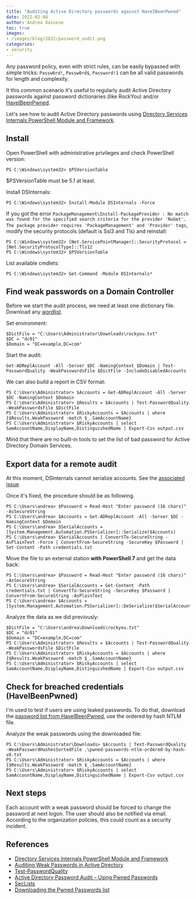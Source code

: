 ```yaml
---
title: "Auditing Active Directory passwords against HaveIBeenPwned"
date: 2022-02-08
author: Andrea Dainese
toc: true
images:
- /images/blog/2022/password_audit.png
categories:
- security
---
```

Any password policy, even with strict rules, can be easily bypassed with simple tricks: `Passw0rd!`, `Passw0rd$`, `Password!1` can be all valid passwords for length and complexity.

It this common scenario it's useful to regularly audit Active Directory passwords against password dictionaries (like RockYou) and/or [HaveIBeenPwned](https://haveibeenpwned.com/ "';--have i been pwned?").

Let's see how to audit Active Directory passwords using [Directory Services Internals
PowerShell Module and Framework](https://github.com/MichaelGrafnetter/DSInternals "DSInternals").

## Install

Open PowerShell with administrative privileges and check PowerShell version:

~~~
PS C:\Windows\system32> $PSVersionTable
~~~

$PSVersionTable must be 5.1 at least.

Install DSInternals:

~~~
PS C:\Windows\system32> Install-Module DSInternals -Force
~~~

If you got the error `PackageManagement\Install-PackageProvider : No match was found for the specified search criteria for the provider 'NuGet'. The package provider requires 'PackageManagement' and 'Provider' tags`, modify the security protocols (default is Ssl3 and Tls) and reinstall:

~~~
PS C:\Windows\system32> [Net.ServicePointManager]::SecurityProtocol = [Net.SecurityProtocolType]::Tls12
PS C:\Windows\system32> $PSVersionTable
~~~

List available cmdlets:

~~~
PS C:\Windows\system32> Get-Command -Module DSInternals*
~~~

## Find weak passwords on a Domain Controller

Before we start the audit process, we need at least one dictionary file. Download any [wordlist](https://github.com/praetorian-inc/Hob0Rules/blob/master/wordlists/rockyou.txt.gz "RockYou wordlist").

Set environment:

~~~
$DictFile = "C:\Users\Administrator\Downloads\rockyou.txt"
$DC = "dc01"
$Domain = "DC=example,DC=com"
~~~

Start the audit:

~~~
Get-ADReplAccount -All -Server $DC -NamingContext $Domain | Test-PasswordQuality -WeakPasswordsFile $DictFile -IncludeDisabledAccounts
~~~

We can also build a report in CSV format:

~~~
PS C:\Users\Administrator> $Accounts = Get-ADReplAccount -All -Server $DC -NamingContext $Domain
PS C:\Users\Administrator> $Results = $Accounts | Test-PasswordQuality -WeakPasswordsFile $DictFile
PS C:\Users\Administrator> $RiskyAccounts = $Accounts | where {$Results.WeakPassword -match $_.SamAccountName}
PS C:\Users\Administrator> $RiskyAccounts | select SamAccountName,DisplayName,DistinguishedName | Export-Csv output.csv
~~~

Mind that there are no built-in tools to set the list of bad password for Active Directory Domain Services.

## Export data for a remote audit

At this moment, DSInternals cannot serialize accounts. See the [associated issue](https://github.com/MichaelGrafnetter/DSInternals/issues/96 "DSAccount XML Serialization").

Once it's fixed, the procedure should be as following.

~~~
PS C:\Users\andrea> $Password = Read-Host "Enter password (16 chars)" -AsSecureString
PS C:\Users\andrea> $Accounts = Get-ADReplAccount -All -Server $DC -NamingContext $Domain
PS C:\Users\andrea> $SerialAccounts = [System.Management.Automation.PSSerializer]::Serialize($Accounts)
PS C:\Users\andrea> $SerialAccounts | ConvertTo-SecureString -AsPlainText -Force | ConvertFrom-SecureString -SecureKey $Password | Set-Content -Path credentials.txt
~~~

Move the file to an external station **with PowerShell 7** and get the data back:

~~~
PS C:\Users\andrea> $Password = Read-Host "Enter password (16 chars)" -AsSecureString
PS C:\Users\andrea> $SerialAccounts = Get-Content -Path credentials.txt | ConvertTo-SecureString -SecureKey $Password | ConvertFrom-SecureString -AsPlainText
PS C:\Users\andrea> $Accounts = [System.Management.Automation.PSSerializer]::DeSerialize($SerialAccounts)
~~~

Analyze the data as we did previously:

~~~
$DictFile = "C:\Users\andrea\Downloads\rockyou.txt"
$DC = "dc01"
$Domain = "DC=example,DC=com"
PS C:\Users\Administrator> $Results = $Accounts | Test-PasswordQuality -WeakPasswordsFile $DictFile
PS C:\Users\Administrator> $RiskyAccounts = $Accounts | where {$Results.WeakPassword -match $_.SamAccountName}
PS C:\Users\Administrator> $RiskyAccounts | select SamAccountName,DisplayName,DistinguishedName | Export-Csv output.csv
~~~

## Check for breached credentials (HaveIBeenPwned)

I'm used to test if users are using leaked passwords. To do that, download the [password list from HaveIBeenPwned](https://haveibeenpwned.com/Passwords "Downloading the Pwned Passwords list"), use the ordered by hash NTLM file.

Analyze the weak passwords using the downloaded file:

~~~
PS C:\Users\Administrator\Downloads> $Accounts | Test-PasswordQuality -WeakPasswordHashesSortedFile .\pwned-passwords-ntlm-ordered-by-hash-v8.txt
PS C:\Users\Administrator> $RiskyAccounts = $Accounts | where {$Results.WeakPassword -match $_.SamAccountName}
PS C:\Users\Administrator> $RiskyAccounts | select SamAccountName,DisplayName,DistinguishedName | Export-Csv output.csv
~~~

## Next steps

Each account with a weak password should be forced to change the password at next logon. The user should also be notified via email. According to the organization policies, this could count as a security incident.

## References

* [Directory Services Internals
PowerShell Module and Framework](https://github.com/MichaelGrafnetter/DSInternals "DSInternals")
* [Auditing Weak Passwords in Active Directory](http://woshub.com/auditing-users-password-strength-in-ad/ "Auditing Weak Passwords in Active Directory")
* [Test-PasswordQuality](https://github.com/MichaelGrafnetter/DSInternals/blob/master/Documentation/PowerShell/Test-PasswordQuality.md#test-passwordquality "Test-PasswordQuality")
* [Active Directory Password Audit – Using Pwned Passwords](https://cybersectalk.com/2019/08/19/active-directory-password-audit-using-pwned-passwords/ "Active Directory Password Audit – Using Pwned Passwords")
* [SecLists](https://github.com/danielmiessler/SecLists "SecLists")
* [Downloading the Pwned Passwords list](https://haveibeenpwned.com/Passwords "Downloading the Pwned Passwords list")
